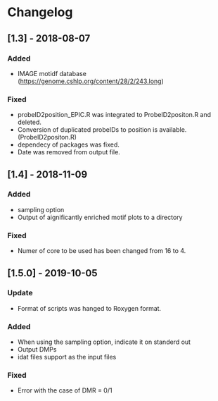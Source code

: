 # Changelog
## [1.3] - 2018-08-07
### Added
- IMAGE motidf database (https://genome.cshlp.org/content/28/2/243.long)

### Fixed
- probeID2position_EPIC.R was integrated to ProbeID2positon.R and deleted.
- Conversion of duplicated probeIDs to position is available. (ProbeID2positon.R)
- dependecy of packages was fixed.
- Date was removed from output file.

## [1.4] - 2018-11-09
### Added
- sampling option
- Output of aignificantly enriched motif plots to a directory

### Fixed
- Numer of core to be used has been changed from 16 to 4.

## [1.5.0] - 2019-10-05
### Update
- Format of scripts was hanged to Roxygen format.

### Added
- When using the sampling option, indicate it on standerd out
- Output DMPs
- idat files support as the input files

### Fixed
- Error with the case of DMR = 0/1
